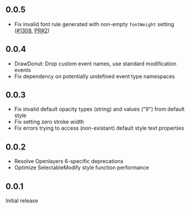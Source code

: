 ## 0.0.5
* Fix invalid font rule generated with non-empty `fontWeight` setting ([#1308](https://github.com/mapbender/mapbender/issues/1308), [PR#2](https://github.com/mapbender/ol4-extensions/pull/2))

## 0.0.4
* DrawDonut: Drop custom event names, use standard modification events
* Fix dependency on potentially undefined event type namespaces

## 0.0.3
* Fix invalid default opacity types (string) and values ("9") from default style
* Fix setting zero stroke width
* Fix errors trying to access (non-existant) default style text properties

## 0.0.2
* Resolve Openlayers 6-specific deprecations
* Optimize SelectableModify style function performance

## 0.0.1
Initial release
